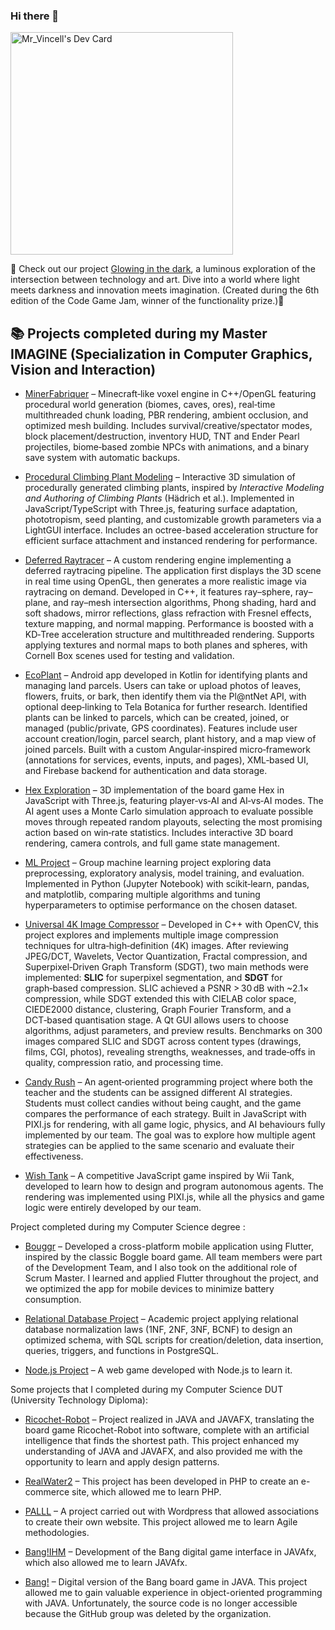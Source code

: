### Hi there 👋

<a href="https://app.daily.dev/mrvincell"><img src="https://api.daily.dev/devcards/v2/0AIBUfx28MljkXLQsqnje.png?r=ojs&type=default" width="356" alt="Mr_Vincell's Dev Card"/></a>

🌟 Check out our project [Glowing in the dark](https://rakowskimaelis.itch.io/glowing-in-the-dark), a luminous exploration of the intersection between technology and art. Dive into a world where light meets darkness and innovation meets imagination. (Created during the 6th edition of the Code Game Jam, winner of the functionality prize.)🌟

## 📚 Projects completed during my Master IMAGINE (Specialization in Computer Graphics, Vision and Interaction)

- [MinerFabriquer](https://github.com/Kuuro-neko/MinerFabriquer) – Minecraft‑like voxel engine in C++/OpenGL featuring procedural world generation (biomes, caves, ores), real‑time multithreaded chunk loading, PBR rendering, ambient occlusion, and optimized mesh building. Includes survival/creative/spectator modes, block placement/destruction, inventory HUD, TNT and Ender Pearl projectiles, biome‑based zombie NPCs with animations, and a binary save system with automatic backups.

- [Procedural Climbing Plant Modeling](https://github.com/Akkuun/TER-Procedural-Climbing-Plant-Modeling) – Interactive 3D simulation of procedurally generated climbing plants, inspired by *Interactive Modeling and Authoring of Climbing Plants* (Hädrich et al.). Implemented in JavaScript/TypeScript with Three.js, featuring surface adaptation, phototropism, seed planting, and customizable growth parameters via a LightGUI interface. Includes an octree-based acceleration structure for efficient surface attachment and instanced rendering for performance.

- [Deferred Raytracer](https://github.com/vincent-bernardon/HAI719I-Raytracer) – A custom rendering engine implementing a deferred raytracing pipeline. The application first displays the 3D scene in real time using OpenGL, then generates a more realistic image via raytracing on demand. Developed in C++, it features ray–sphere, ray–plane, and ray–mesh intersection algorithms, Phong shading, hard and soft shadows, mirror reflections, glass refraction with Fresnel effects, texture mapping, and normal mapping. Performance is boosted with a KD‑Tree acceleration structure and multithreaded rendering. Supports applying textures and normal maps to both planes and spheres, with Cornell Box scenes used for testing and validation.

- [EcoPlant](https://github.com/DrHurel/EcoPlant) – Android app developed in Kotlin for identifying plants and managing land parcels. Users can take or upload photos of leaves, flowers, fruits, or bark, then identify them via the Pl@ntNet API, with optional deep‑linking to Tela Botanica for further research. Identified plants can be linked to parcels, which can be created, joined, or managed (public/private, GPS coordinates). Features include user account creation/login, parcel search, plant history, and a map view of joined parcels. Built with a custom Angular‑inspired micro‑framework (annotations for services, events, inputs, and pages), XML‑based UI, and Firebase backend for authentication and data storage.

- [Hex Exploration](https://github.com/Kuuro-neko/Hex-exploration) – 3D implementation of the board game Hex in JavaScript with Three.js, featuring player‑vs‑AI and AI‑vs‑AI modes. The AI agent uses a Monte Carlo simulation approach to evaluate possible moves through repeated random playouts, selecting the most promising action based on win‑rate statistics. Includes interactive 3D board rendering, camera controls, and full game state management.

- [ML Project](https://github.com/vincent-bernardon/M1_IMAGINE_ML_Project) – Group machine learning project exploring data preprocessing, exploratory analysis, model training, and evaluation. Implemented in Python (Jupyter Notebook) with scikit‑learn, pandas, and matplotlib, comparing multiple algorithms and tuning hyperparameters to optimise performance on the chosen dataset.

- [Universal 4K Image Compressor](https://github.com/vincent-bernardon/projet-compression-4K) – Developed in C++ with OpenCV, this project explores and implements multiple image compression techniques for ultra‑high‑definition (4K) images. After reviewing JPEG/DCT, Wavelets, Vector Quantization, Fractal compression, and Superpixel‑Driven Graph Transform (SDGT), two main methods were implemented: **SLIC** for superpixel segmentation, and **SDGT** for graph‑based compression. SLIC achieved a PSNR > 30 dB with ~2.1× compression, while SDGT extended this with CIELAB color space, CIEDE2000 distance, clustering, Graph Fourier Transform, and a DCT‑based quantisation stage. A Qt GUI allows users to choose algorithms, adjust parameters, and preview results. Benchmarks on 300 images compared SLIC and SDGT across content types (drawings, films, CGI, photos), revealing strengths, weaknesses, and trade‑offs in quality, compression ratio, and processing time.


- [Candy Rush](https://github.com/Akkuun/POA-SMA-TeacherProject) – An agent‑oriented programming project where both the teacher and the students can be assigned different AI strategies. Students must collect candies without being caught, and the game compares the performance of each strategy. Built in JavaScript with PIXI.js for rendering, with all game logic, physics, and AI behaviours fully implemented by our team. The goal was to explore how multiple agent strategies can be applied to the same scenario and evaluate their effectiveness.
  
- [Wish Tank](https://github.com/Akkuun/POA-SMA-Tank-Project) – A competitive JavaScript game inspired by Wii Tank, developed to learn how to design and program autonomous agents. The rendering was implemented using PIXI.js, while all the physics and game logic were entirely developed by our team.


  
Project completed during my Computer Science degree : 
- [Bouggr](https://github.com/Akkuun/TER_L3_2023_Boggle_Mobile) – Developed a cross-platform mobile application using Flutter, inspired by the classic Boggle board game. All team members were part of the Development Team, and I also took on the additional role of Scrum Master. I learned and applied Flutter throughout the project, and we optimized the app for mobile devices to minimize battery consumption.
  
- [Relational Database Project](https://github.com/DrHurel/projetBDD) – Academic project applying relational database normalization laws (1NF, 2NF, 3NF, BCNF) to design an optimized schema, with SQL scripts for creation/deletion, data insertion, queries, triggers, and functions in PostgreSQL.
  
- [Node.js Project](https://github.com/vincent-bernardon/projet_web) – A web game developed with Node.js to learn it.
  
  
Some projects that I completed during my Computer Science DUT (University Technology Diploma):
- [Ricochet-Robot](https://github.com/vincent-bernardon/Ricochet-Robot) – Project realized in JAVA and JAVAFX, translating the board game Ricochet-Robot into software, complete with an artificial intelligence that finds the shortest path. This project enhanced my understanding of JAVA and JAVAFX, and also provided me with the opportunity to learn and apply design patterns.
  
- [RealWater2](https://github.com/vincent-bernardon/RealWater2) – This project has been developed in PHP to create an e-commerce site, which allowed me to learn PHP.
  
- [PALLL](https://webinfo.iutmontp.univ-montp2.fr/~lemeyeurr/wordpress/) – A project carried out with Wordpress that allowed associations to create their own website. This project allowed me to learn Agile methodologies.
  
- [Bang!IHM](https://github.com/IUTInfoMontp-M2105/projetihm-BernardonBravoBurnichonGregoire) – Development of the Bang digital game interface in JAVAfx, which also allowed me to learn JAVAfx.
  
- [Bang!](https://github.com/IUTInfoMontp-M2103/projetbang-bernardonburnichonbravogregoire) – Digital version of the Bang board game in JAVA. This project allowed me to gain valuable experience in object-oriented programming with JAVA. Unfortunately, the source code is no longer accessible because the GitHub group was deleted by the organization.

<!--
**vincent-bernardon/vincent-bernardon** is a ✨ _special_ ✨ repository because its `README.md` (this file) appears on your GitHub profile.

Here are some ideas to get you started:

- 🔭 I’m currently working on ...
- 🌱 I’m currently learning ...
- 👯 I’m looking to collaborate on ...
- 🤔 I’m looking for help with ...
- 💬 Ask me about ...
- 📫 How to reach me: ...
- 😄 Pronouns: ...
- ⚡ Fun fact: ...
-->
